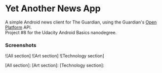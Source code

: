 # Yet Another News App
A simple Android news client for The Guardian, using the Guardian's [Open Platform](https://open-platform.theguardian.com/) API.  
Project #8 for the Udacity Android Basics nanodegree.

### Screenshots
![All section]
![Art section]
![Technology section]

[All section]: 
[Art section]: 
[Technology section]: 